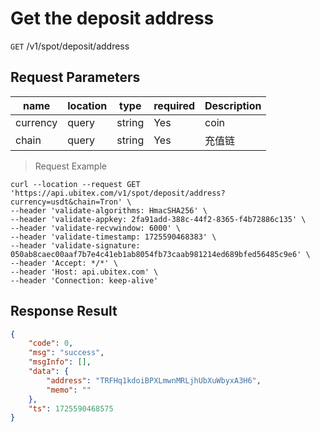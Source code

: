# Get the deposit address

`GET` /v1/spot/deposit/address

## Request Parameters

| name     | location  | type   | required | Description   |
| -------- | ----- | ------ | ---- | ------ |
| currency | query | string | Yes   | coin   |
| chain    | query | string | Yes   | 充值链 |

> Request Example

```shell
curl --location --request GET 'https://api.ubitex.com/v1/spot/deposit/address?currency=usdt&chain=Tron' \
--header 'validate-algorithms: HmacSHA256' \
--header 'validate-appkey: 2fa91add-388c-44f2-8365-f4b72886c135' \
--header 'validate-recvwindow: 6000' \
--header 'validate-timestamp: 1725590468383' \
--header 'validate-signature: 050ab8caec00aaf7b7e4c41eb1ab8054fb73caab981214ed689bfed56485c9e6' \
--header 'Accept: */*' \
--header 'Host: api.ubitex.com' \
--header 'Connection: keep-alive' 
```

## Response Result

```json
{
    "code": 0,
    "msg": "success",
    "msgInfo": [],
    "data": {
        "address": "TRFHq1kdoiBPXLmwnMRLjhUbXuWbyxA3H6",
        "memo": ""
    },
    "ts": 1725590468575
}
```

